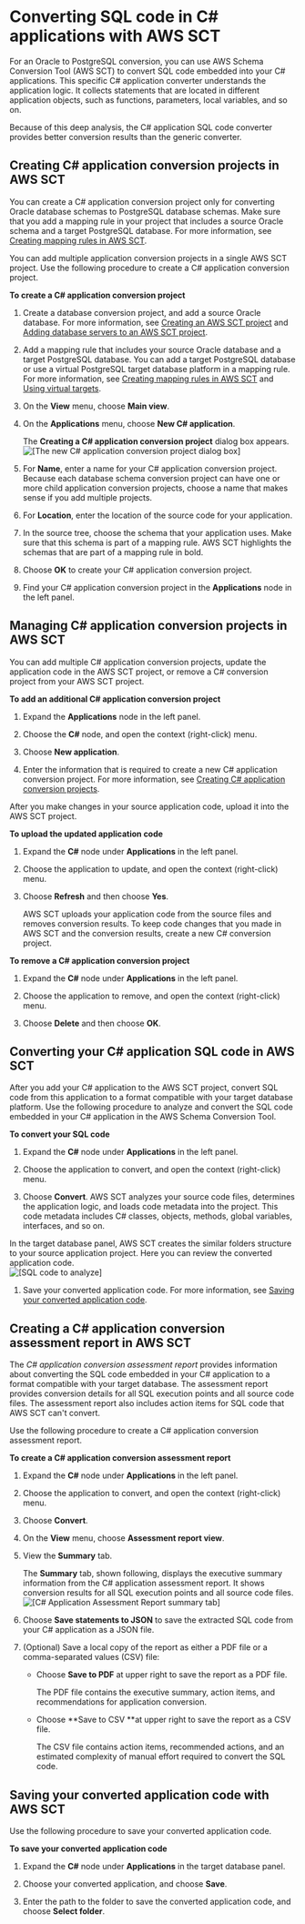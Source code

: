 # Converting SQL code in C\# applications with AWS SCT<a name="CHAP_Converting.App.Csharp"></a>

For an Oracle to PostgreSQL conversion, you can use AWS Schema Conversion Tool \(AWS SCT\) to convert SQL code embedded into your C\# applications\. This specific C\# application converter understands the application logic\. It collects statements that are located in different application objects, such as functions, parameters, local variables, and so on\. 

Because of this deep analysis, the C\# application SQL code converter provides better conversion results than the generic converter\. 

## Creating C\# application conversion projects in AWS SCT<a name="CHAP_Converting.App.Csharp.Create"></a>

You can create a C\# application conversion project only for converting Oracle database schemas to PostgreSQL database schemas\. Make sure that you add a mapping rule in your project that includes a source Oracle schema and a target PostgreSQL database\. For more information, see [Creating mapping rules in AWS SCT](CHAP_Mapping.md)\.  

You can add multiple application conversion projects in a single AWS SCT project\. Use the following procedure to create a C\# application conversion project\. 

**To create a C\# application conversion project**

1. Create a database conversion project, and add a source Oracle database\. For more information, see [Creating an AWS SCT project](CHAP_UserInterface.md#CHAP_UserInterface.Project) and [Adding database servers to an AWS SCT project](CHAP_UserInterface.md#CHAP_UserInterface.AddServers)\. 

1. Add a mapping rule that includes your source Oracle database and a target PostgreSQL database\. You can add a target PostgreSQL database or use a virtual PostgreSQL target database platform in a mapping rule\. For more information, see [Creating mapping rules in AWS SCT](CHAP_Mapping.md) and [Using virtual targets](CHAP_Mapping.VirtualTargets.md)\. 

1. On the **View** menu, choose **Main view**\.

1. On the **Applications** menu, choose **New C\# application**\.

   The **Creating a C\# application conversion project** dialog box appears\.   
![\[The new C# application conversion project dialog box\]](http://docs.aws.amazon.com/SchemaConversionTool/latest/userguide/images/csharp-application-new-project.png)

1. For **Name**, enter a name for your C\# application conversion project\. Because each database schema conversion project can have one or more child application conversion projects, choose a name that makes sense if you add multiple projects\. 

1. For **Location**, enter the location of the source code for your application\. 

1. In the source tree, choose the schema that your application uses\. Make sure that this schema is part of a mapping rule\. AWS SCT highlights the schemas that are part of a mapping rule in bold\. 

1. Choose **OK** to create your C\# application conversion project\.

1. Find your C\# application conversion project in the **Applications** node in the left panel\.

## Managing C\# application conversion projects in AWS SCT<a name="CHAP_Converting.App.Csharp.Manage"></a>

You can add multiple C\# application conversion projects, update the application code in the AWS SCT project, or remove a C\# conversion project from your AWS SCT project\.

**To add an additional C\# application conversion project**

1. Expand the **Applications** node in the left panel\.

1. Choose the **C\#** node, and open the context \(right\-click\) menu\.

1. Choose **New application**\.

1. Enter the information that is required to create a new C\# application conversion project\. For more information, see [Creating C\# application conversion projects](#CHAP_Converting.App.Csharp.Create)\.

After you make changes in your source application code, upload it into the AWS SCT project\.

**To upload the updated application code**

1. Expand the **C\#** node under **Applications** in the left panel\.

1. Choose the application to update, and open the context \(right\-click\) menu\.

1. Choose **Refresh** and then choose **Yes**\.

   AWS SCT uploads your application code from the source files and removes conversion results\. To keep code changes that you made in AWS SCT and the conversion results, create a new C\# conversion project\.

**To remove a C\# application conversion project**

1. Expand the **C\#** node under **Applications** in the left panel\.

1. Choose the application to remove, and open the context \(right\-click\) menu\.

1. Choose **Delete** and then choose **OK**\.

## Converting your C\# application SQL code in AWS SCT<a name="CHAP_Converting.App.Csharp.Convert"></a>

After you add your C\# application to the AWS SCT project, convert SQL code from this application to a format compatible with your target database platform\. Use the following procedure to analyze and convert the SQL code embedded in your C\# application in the AWS Schema Conversion Tool\. 

**To convert your SQL code**

1. Expand the **C\#** node under **Applications** in the left panel\.

1. Choose the application to convert, and open the context \(right\-click\) menu\.

1.  Choose **Convert**\. AWS SCT analyzes your source code files, determines the application logic, and loads code metadata into the project\. This code metadata includes C\# classes, objects, methods, global variables, interfaces, and so on\. 

   In the target database panel, AWS SCT creates the similar folders structure to your source application project\. Here you can review the converted application code\.  
![\[SQL code to analyze\]](http://docs.aws.amazon.com/SchemaConversionTool/latest/userguide/images/csharp-applications-project-analyze.png)

1. Save your converted application code\. For more information, see [Saving your converted application code](#CHAP_Converting.App.Csharp.Save)\.

## Creating a C\# application conversion assessment report in AWS SCT<a name="CHAP_Converting.App.Csharp.AssessmentReport"></a>

The *C\# application conversion assessment report* provides information about converting the SQL code embedded in your C\# application to a format compatible with your target database\. The assessment report provides conversion details for all SQL execution points and all source code files\. The assessment report also includes action items for SQL code that AWS SCT can't convert\. 

Use the following procedure to create a C\# application conversion assessment report\.

**To create a C\# application conversion assessment report**

1. Expand the **C\#** node under **Applications** in the left panel\.

1. Choose the application to convert, and open the context \(right\-click\) menu\.

1. Choose **Convert**\.

1. On the **View** menu, choose **Assessment report view**\.

1. View the **Summary** tab\.

   The **Summary** tab, shown following, displays the executive summary information from the C\# application assessment report\. It shows conversion results for all SQL execution points and all source code files\.   
![\[C# Application Assessment Report summary tab\]](http://docs.aws.amazon.com/SchemaConversionTool/latest/userguide/images/csharp-applications-summary.png)

1. Choose **Save statements to JSON** to save the extracted SQL code from your C\# application as a JSON file\.

1. \(Optional\) Save a local copy of the report as either a PDF file or a comma\-separated values \(CSV\) file:
   + Choose **Save to PDF** at upper right to save the report as a PDF file\.

      The PDF file contains the executive summary, action items, and recommendations for application conversion\.
   + Choose **Save to CSV **at upper right to save the report as a CSV file\.

     The CSV file contains action items, recommended actions, and an estimated complexity of manual effort required to convert the SQL code\.

## Saving your converted application code with AWS SCT<a name="CHAP_Converting.App.Csharp.Save"></a>

Use the following procedure to save your converted application code\.

**To save your converted application code**

1. Expand the **C\#** node under **Applications** in the target database panel\.

1. Choose your converted application, and choose **Save**\.

1. Enter the path to the folder to save the converted application code, and choose **Select folder**\.